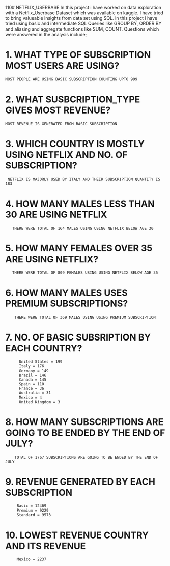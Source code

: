 110# NETFLIX_USERBASE
In this project i have worked on data exploration with a  Netflix_Userbase Dataset which was available on kaggle. I have tried to bring valueable insights from data set using SQL. In this project i have tried using basic and intermediate SQL Queries like GROUP BY, ORDER BY and aliasing and aggregate functions like SUM, COUNT.
Questions which were answered in the analysis include;

# 1. WHAT TYPE OF SUBSCRIPTION MOST USERS ARE USING?
    MOST PEOPLE ARE USING BASIC SUBSCRIPTION COUNTING UPTO 999

 # 2. WHAT SUSBCRIPTION_TYPE GIVES MOST REVENUE?
    MOST REVENUE IS GENERATED FROM BASIC SUBSCRIPTION 

  # 3. WHICH COUNTRY IS MOSTLY USING NETFLIX AND NO. OF SUBSCRIPTION?
     NETFLIX IS MAJORLY USED BY ITALY AND THEIR SUBSCRIPTION QUANTITY IS 183

  # 4. HOW MANY MALES LESS THAN 30 ARE USING NETFLIX
       THERE WERE TOTAL OF 164 MALES USING USING NETFLIX BELOW AGE 30

  # 5. HOW MANY FEMALES OVER 35 ARE USING NETFLIX?
       THERE WERE TOTAL OF 809 FEMALES USING USING NETFLIX BELOW AGE 35

  # 6. HOW MANY MALES USES PREMIUM SUBSCRIPTIONS?
        THERE WERE TOTAL OF 369 MALES USING USING PREMIUM SUBSCRIPTION

   # 7. NO. OF BASIC SUBSRIPTION BY EACH COUNTRY?
          United States = 199
          Italy = 176
          Germany = 149
          Brazil = 146
          Canada = 145
          Spain = 110
          France = 36
          Australia = 31
          Mexico = 4
          United Kingdom = 3

  # 8. HOW MANY SUBSCRIPTIONS ARE GOING TO BE ENDED BY THE END OF JULY?
        TOTAL OF 1767 SUBSCRIPTIONS ARE GOING TO BE ENDED BY THE END OF JULY

  # 9. REVENUE GENERATED BY EACH SUBSCRIPTION
         Basic = 12469
         Premium = 9229
         Standard = 9573

   # 10. LOWEST REVENUE COUNTRY AND ITS REVENUE
         Mexico = 2237





















  
